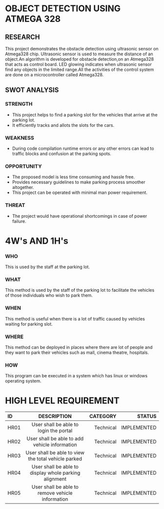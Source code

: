 # OBJECT DETECTION USING ATMEGA 328
## RESEARCH
This project demonstrates the obstacle detection using ultrasonic sensor on Atmega328 chip. Ultrasonic sensor is used to measure the distance of an object.An algorithm is developed for obstacle detection,on an Atmega328 that acts as control board. LED glowing indicates when ultrasonic sensor find any objects in the limited range.All the activities of the control system are done on a microcontroller called Atmega328.

## SWOT ANALYSIS

### STRENGTH
*	This project helps to find a parking slot for the vehicles that arrive at the parking lot.
*	It efficiently tracks and allots the slots for the cars.
### WEAKNESS
*	During code compilation runtime errors or any other errors can lead to traffic blocks and confusion at the parking spots.
### OPPORTUNITY
*	The proposed model is less time consuming and hassle free.
*	Provides necessary guidelines to make parking process smoother altogether.
*	This project can be operated with minimal man power requirement.
### THREAT
*	The project would have operational shortcomings in case of power failure.
# 4W's AND 1H's
### WHO
This is used by the staff at the parking lot.
### WHAT
This method is used by the staff of the parking lot to facilitate the vehicles of those individuals who wish to park them.
### WHEN
This method is useful when there is a lot of traffic caused by vehicles waiting for parking slot.
### WHERE
This method can be deployed in places where there are lot of people and they want to park their vehicles such as mall, cinema theatre, hospitals.
### HOW
This program can be executed in a system which has linux or windows operating system.
# HIGH LEVEL REQUIREMENT
| ID   |                 DESCRIPTION                           | CATEGORY  | STATUS      |
| :--- |     :---:                                             |      ---: |  ---:       |            
| HR01 | User shall be able to login the portal                | Technical | IMPLEMENTED |             
| HR02 | User shall be able to add vehicle information         | Technical | IMPLEMENTED |         
| HR03 | User shall be able to view the total vehicle parked   | Technical | IMPLEMENTED |
| HR04 | User shall be able to display whole parking alignment | Technical | IMPLEMENTED |
| HR05 | User shall be able to remove vehicle information      | Technical | IMPLEMENTED |
